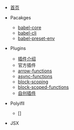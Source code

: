 - [首页](/)

- Pacakges
  - [babel-core]()
  - [babel-cli](/pacakges/babel-cli.md)
  - [babel-preset-env](/pacakges/babel-preset-env.md)

- Plugins
  - [插件介绍](/plugins/README.md)
  - 官方插件
  - [arrow-functions](/plugins/transform-es2015-arrow-functions.md)
  - [async-functions](/plugins/syntax-async-functions.md)
  - [block-scoping](/plugins/transform-es2015-block-scoping.md)
  - [block-scoped-functions](/plugins/babel-plugin-transform-es2015-block-scoped-functions.md)
  - [自创插件](/plugins/create-plugin.md)

- Polyifll
  - []

- JSX